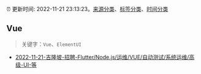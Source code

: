 :alarm_clock: 更新时间: 2022-11-21 23:13:23。[来源分类](../README.md)、[标签分类](../TAGS.md)、[时间分类](../TIMELINE.md)

## Vue


> 关键字：`Vue`、`ElementUI`



- [2022-11-21-吉隆坡-招聘-Flutter/Node.js/运维/VUE/自动测试/系统运维/高级-UI-等](https://www.v2ex.com/t/896948) 